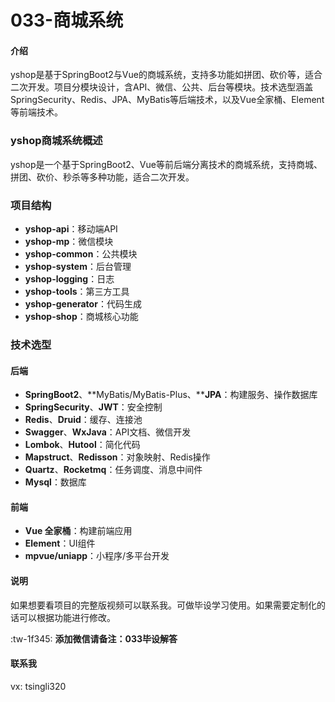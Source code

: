 # 033-商城系统

#### 介绍
yshop是基于SpringBoot2与Vue的商城系统，支持多功能如拼团、砍价等，适合二次开发。项目分模块设计，含API、微信、公共、后台等模块。技术选型涵盖SpringSecurity、Redis、JPA、MyBatis等后端技术，以及Vue全家桶、Element等前端技术。

### yshop商城系统概述

yshop是一个基于SpringBoot2、Vue等前后端分离技术的商城系统，支持商城、拼团、砍价、秒杀等多种功能，适合二次开发。

### 项目结构

- **yshop-api**：移动端API
- **yshop-mp**：微信模块
- **yshop-common**：公共模块
- **yshop-system**：后台管理
- **yshop-logging**：日志
- **yshop-tools**：第三方工具
- **yshop-generator**：代码生成
- **yshop-shop**：商城核心功能

### 技术选型

#### 后端

- **SpringBoot2**、**MyBatis/MyBatis-Plus、****JPA**：构建服务、操作数据库
- **SpringSecurity**、**JWT**：安全控制
- **Redis**、**Druid**：缓存、连接池
- **Swagger**、**WxJava**：API文档、微信开发
- **Lombok**、**Hutool**：简化代码
- **Mapstruct**、**Redisson**：对象映射、Redis操作
- **Quartz**、**Rocketmq**：任务调度、消息中间件
- **Mysql**：数据库

#### 前端

- **Vue 全家桶**：构建前端应用
- **Element**：UI组件
- **mpvue/uniapp**：小程序/多平台开发

#### 说明
如果想要看项目的完整版视频可以联系我。可做毕设学习使用。如果需要定制化的话可以根据功能进行修改。

:tw-1f345: **添加微信请备注：033毕设解答** 

#### 联系我
vx: tsingli320

